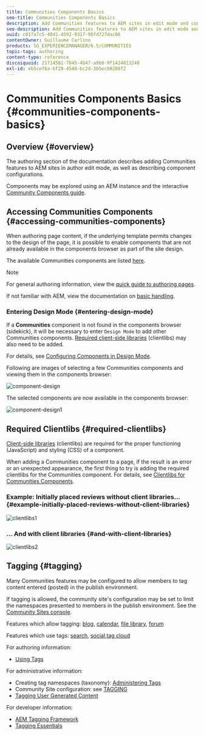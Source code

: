 ```yaml
---
title: Communities Components Basics
seo-title: Communities Components Basics
description: Add Communities features to AEM sites in edit mode and configure components
seo-description: Add Communities features to AEM sites in edit mode and configure components
uuid: c017a7c5-40d1-4592-9317-96fd727dac86
contentOwner: Guillaume Carlino
products: SG_EXPERIENCEMANAGER/6.5/COMMUNITIES
topic-tags: authoring
content-type: reference
discoiquuid: 21714581-7645-4b47-a9b0-9f1424013240
exl-id: eb5ce76a-bf28-4540-bc2d-3b5ecb8286f2
---
```

# Communities Components Basics {#communities-components-basics}

## Overview {#overview}

The authoring section of the documentation describes adding Communities features to AEM sites in author edit mode, as well as describing component configurations.

Components may be explored using an AEM instance and the interactive [Community Components guide](components-guide.md).

## Accessing Communities Components {#accessing-communities-components}

When authoring page content, if the underlying template permits changes to the design of the page, it is possible to enable components that are not already available in the components browser as part of the site design.

The available Communities components are listed [here](author-communities.md#available-communities-components).

>[!NOTE]
>
>For general authoring information, view the [quick guide to authoring pages](../../help/sites-authoring/qg-page-authoring.md).
>
>If not familiar with AEM, view the documentation on [basic handling](../../help/sites-authoring/basic-handling.md).

### Entering Design Mode {#entering-design-mode}

If a **Communities** component is not found in the components browser (sidekick), it will be necessary to enter `Design Mode` to add other Communities components. [Required client-side libraries](#required-clientlibs) (clientlibs) may also need to be added.

For details, see [Configuring Components in Design Mode](../../help/sites-authoring/default-components-designmode.md).

Following are images of selecting a few Communities components and viewing them in the components browser:

![component-design](assets/component-design.png)

The selected components are now available in the components browser:

![component-design1](assets/component-design1.png)

## Required Clientlibs {#required-clientlibs}

[Client-side libraries](../../help/sites-developing/clientlibs.md) (clientlibs) are required for the proper functioning (JavaScript) and styling (CSS) of a component.

When adding a Communities component to a page, if the result is an error or an unexpected appearance, the first thing to try is adding the required clientlibs for the Communities component. For details, see [Clientlibs for Communities Components](clientlibs.md).

### Example: Initially placed reviews without client libraries... {#example-initially-placed-reviews-without-client-libraries}

![clientlibs1](assets/clientlibs1.png)

### ... And with client libraries {#and-with-client-libraries}

![clientlibs2](assets/clientlibs2.png)

## Tagging {#tagging}

Many Communities features may be configured to allow members to tag content entered (posted) in the publish environment.

If tagging is allowed, the community site's configuration may be set to limit the namespaces presented to members in the publish environment. See the [Community Sites console](sites-console.md#tagging).

Features which allow tagging: [blog](blog-feature.md), [calendar](calendar.md), [file library](file-library.md), [forum](forum.md)

Features which use tags: [search](search.md), [social tag cloud](tagcloud.md)

For authoring information:

* [Using Tags](../../help/sites-authoring/tags.md)

For administrative information:

* Creating tag namespaces (taxonomy): [Administering Tags](../../help/sites-administering/tags.md)
* Community Site configuration: see [TAGGING](sites-console.md#tagging)
* [Tagging User Generated Content](../../help/sites-authoring/tags.md)

For developer information:

* [AEM Tagging Framework](../../help/sites-developing/framework.md)
* [Tagging Essentials](tag.md)
